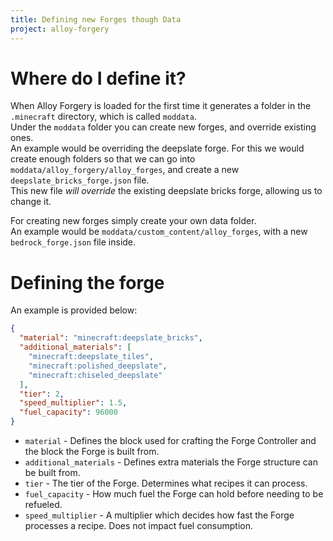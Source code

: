```yaml
---
title: Defining new Forges though Data
project: alloy-forgery
---
```


# Where do I define it?  
When Alloy Forgery is loaded for the first time it generates a folder in the `.minecraft` directory, which is called `moddata`.  
Under the `moddata` folder you can create new forges, and override existing ones.  
An example would be overriding the deepslate forge. For this we would create enough folders so that we can go into `moddata/alloy_forgery/alloy_forges`, and create a new `deepslate_bricks_forge.json` file.  
This new file *will override* the existing deepslate bricks forge, allowing us to change it.  

For creating new forges simply create your own data folder.  
An example would be `moddata/custom_content/alloy_forges`, with a new `bedrock_forge.json` file inside.  

# Defining the forge 
An example is provided below: 
```JSON
{
  "material": "minecraft:deepslate_bricks",
  "additional_materials": [
    "minecraft:deepslate_tiles",
    "minecraft:polished_deepslate",
    "minecraft:chiseled_deepslate"
  ],
  "tier": 2,
  "speed_multiplier": 1.5,
  "fuel_capacity": 96000
}
```  
* `material` - Defines the block used for crafting the Forge Controller and the block the Forge is built from.
* `additional_materials` - Defines extra materials the Forge structure can be built from.
* `tier` - The tier of the Forge. Determines what recipes it can process. 
* `fuel_capacity` - How much fuel the Forge can hold before needing to be refueled. 
* `speed_multiplier` - A multiplier which decides how fast the Forge processes a recipe. Does not impact fuel consumption.
